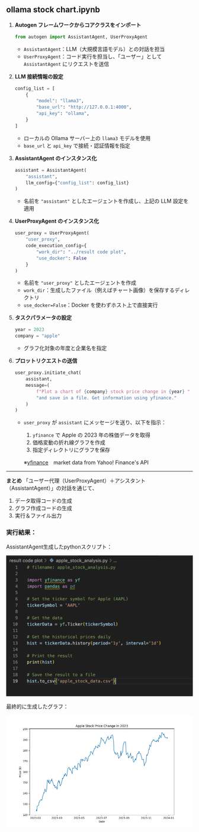 ## ollama stock chart.ipynb

1. **Autogen フレームワークからコアクラスをインポート**

   ```python
   from autogen import AssistantAgent, UserProxyAgent
   ```

   * `AssistantAgent`：LLM（大規模言語モデル）との対話を担当
   * `UserProxyAgent`：コード実行を担当し、「ユーザー」として `AssistantAgent` にリクエストを送信

2. **LLM 接続情報の設定**

   ```python
   config_list = [
       {
           "model": "llama3",
           "base_url": "http://127.0.0.1:4000",
           "api_key": "ollama",
       }
   ]
   ```

   * ローカルの Ollama サーバー上の `llama3` モデルを使用
   * `base_url` と `api_key` で接続・認証情報を指定

3. **AssistantAgent のインスタンス化**

   ```python
   assistant = AssistantAgent(
       "assistant",
       llm_config={"config_list": config_list}
   )
   ```

   * 名前を `"assistant"` としたエージェントを作成し、上記の LLM 設定を適用

4. **UserProxyAgent のインスタンス化**

   ```python
   user_proxy = UserProxyAgent(
       "user_proxy",
       code_execution_config={
           "work_dir": "../result code plot",
           "use_docker": False
       }
   )
   ```

   * 名前を `"user_proxy"` としたエージェントを作成
   * `work_dir`：生成したファイル（例えばチャート画像）を保存するディレクトリ
   * `use_docker=False`：Docker を使わずホスト上で直接実行

5. **タスクパラメータの設定**

   ```python
   year = 2023
   company = "apple"
   ```

   * グラフ化対象の年度と企業名を指定

6. **プロットリクエストの送信**

   ```python
   user_proxy.initiate_chat(
       assistant,
       message=(
           f"Plot a chart of {company} stock price change in {year} "
           "and save in a file. Get information using yfinance."
       )
   )
   ```

   * `user_proxy` が `assistant` にメッセージを送り、以下を指示：

     1. `yfinance` で Apple の 2023 年の株価データを取得
     2. 価格変動の折れ線グラフを作成
     3. 指定ディレクトリにグラフを保存

     
     ※[yfinance](https://pypi.org/project/yfinance/)　market data from Yahoo! Finance's API

---

**まとめ**
「ユーザー代理（UserProxyAgent）＋アシスタント（AssistantAgent）」の対話を通じて、

1. データ取得コードの生成
2. グラフ作成コードの生成
3. 実行＆ファイル出力

### 実行結果：

AssistantAgent生成したpythonスクリプト：

![](./img/2025-08-06%209.47.14.png)

最終的に生成したグラフ：

![](./img/apple_stock_price_change.png)